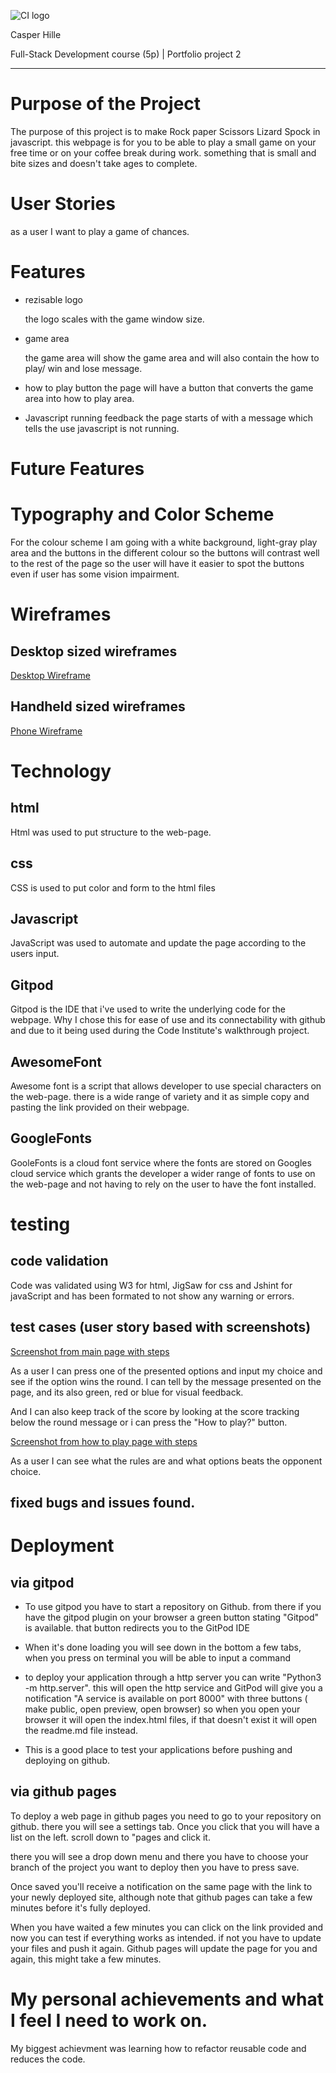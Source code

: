 ![CI logo](https://codeinstitute.s3.amazonaws.com/fullstack/ci_logo_small.png)

Casper Hille

Full-Stack Development course (5p) | Portfolio project 2
***

# Purpose of the Project

The purpose of this project is to make Rock paper Scissors Lizard Spock in javascript.
this webpage is for you to be able to play a small game on your free time or on your coffee break during work. something that is small and bite sizes and doesn't take ages to complete.

# User Stories

as a user I want to play a game of chances.

# Features

   * rezisable logo

      the logo scales with the game window size.

   * game area

      the game area will show the game area and will also contain the how to play/ win and lose message.

   * how to play button
      the page will have a button that converts the game area into how to play area.

   * Javascript running feedback
      the page starts of with a message which tells the use javascript is not running.

# Future Features

# Typography and Color Scheme

   For the colour scheme I am going with a white background, light-gray play area and the buttons in the different colour so the buttons will contrast well to the rest of the page so the user will have it easier to spot the buttons even if user has some vision impairment.

# Wireframes

   ## Desktop sized wireframes
   [Desktop Wireframe](./docs/wireframes/dekstop-wireframe.jpg)
   ## Handheld sized wireframes
   [Phone Wireframe](./docs/wireframes/phone-wireframe.jpg)
# Technology
## html
   Html was used to put structure to the web-page.
## css
   CSS is used to put color and form to the html files
## Javascript 
   JavaScript was used to automate and update the page according to the users input.
## Gitpod
   Gitpod is the IDE that i've used to write the underlying code for the webpage.
   Why I chose this for ease of use and its connectability with github and due to it being used during the Code Institute's walkthrough project.
## AwesomeFont
   Awesome font is a script that allows developer to use special characters on the web-page. there is a wide range of variety and it as simple copy and pasting the link provided on their webpage.

## GoogleFonts
   GooleFonts is a cloud font service where the fonts are stored on Googles cloud service which grants the developer a wider range of fonts to use on the web-page and not having to rely on the user to have the font installed.

# testing

   ## code validation
   
   Code was validated using W3 for html, JigSaw for css and Jshint for javaScript and has been formated to not show any warning or errors.
   
   ## test cases (user story based with screenshots)
   [Screenshot from  main page with steps](./docs/screenshots/Screenshot-1.png)

   As a user I can press one of the presented options and input my choice and see if the option wins the round. I can tell by the message presented on the page, and its also green, red or blue for visual feedback.

   And I can also keep track of the score by looking at the score tracking below the round message or i can press the "How to play?" button.

   [Screenshot from how to play page with steps](./docs/screenshots/Screenshot-2.png)

   As a user I can see what the rules are and what options beats the opponent choice.

## fixed bugs and issues found.

# Deployment
   ## via gitpod
 
   * To use gitpod you have to start a repository on Github. 
   from there if you have the gitpod plugin on your browser a green button stating "Gitpod" is available. that button redirects you to the GitPod IDE
   
   * When it's done loading you will see down in the bottom a few tabs, when you press on terminal you will be able to input a command 
   
   * to deploy your application through a http server you can write "Python3 -m http.server". this will open the http service and GitPod will give you a notification "A service is available on port 8000" with three buttons ( make public, open preview, open browser) so when you open your browser it will open the  index.html files, if that doesn't exist it will open the readme.md file instead.
 
   * This is a good place to test your applications before pushing and deploying on github.

 
   ## via github pages
 
   To deploy a web page in github pages you need to go to your repository on github. there you will see a settings tab. Once you click that you will have a list on the left. scroll down to "pages and click it.
 
   there you will see a drop down menu and there you have to choose your branch of the project you want to deploy then you have to press save.
 
   Once saved you'll receive a notification on the same page with the link to your newly deployed site, although note that github pages can take a few minutes before it's fully deployed.
 
   When you have waited a few minutes you can click on the link provided and now you can test if everything works as intended. if not you have to update your files and push it again. Github pages will update the page for you and again, this might take a few minutes.

# My personal achievements and what I feel I need to work on.

   My biggest achievment was learning how to refactor reusable code and reduces the code.

   
